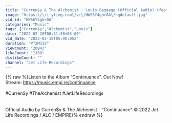 ```yaml
---
title: "Curren$y & The Alchemist - Louis Baggage (Official Audio) (feat. Babyface Ray)"
image: "https:\/\/i.ytimg.com\/vi\/HW56Y4gbr0A\/hqdefault.jpg"
vid_id: "HW56Y4gbr0A"
categories: "Music"
tags: ["Curren$y","Alchemist","Louis"]
date: "2022-02-20T08:31:58+03:00"
vid_date: "2022-02-18T05:00:05Z"
duration: "PT2M31S"
viewcount: "20943"
likeCount: "1108"
dislikeCount: ""
channel: "Jet Life Recordings"
---
```

{% raw %}Listen to the Album “Continuance&quot;. Out Now!<br />Stream: <a rel="nofollow" target="blank" href="https://music.empi.re/continuance">https://music.empi.re/continuance</a><br /><br />#CurrenSy  #TheAlchemist  #JetLifeRecordings<br /><br /><br />Official Audio by Curren$y &amp; The Alchemist - &quot;Continuance&quot;  © 2022 Jet Life Recordings / ALC / EMPIRE{% endraw %}
